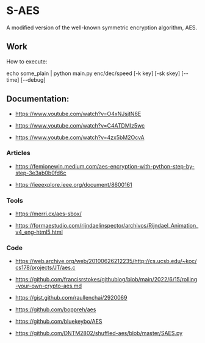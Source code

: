 # S-AES
A modified version of the well-known symmetric encryption algorithm, AES.

## Work

How to execute:

echo some_plain | python main.py enc/dec/speed [-k key] [-sk skey] [--time] [--debug]

## Documentation:

 * https://www.youtube.com/watch?v=O4xNJsjtN6E

 * https://www.youtube.com/watch?v=C4ATDMIz5wc

 * https://www.youtube.com/watch?v=4zx5bM2OcvA

### Articles

 * https://femionewin.medium.com/aes-encryption-with-python-step-by-step-3e3ab0b0fd6c

 * https://ieeexplore.ieee.org/document/8600161

### Tools

 * https://merri.cx/aes-sbox/

 * https://formaestudio.com/rijndaelinspector/archivos/Rijndael_Animation_v4_eng-html5.html

### Code
 
 * https://web.archive.org/web/20100626212235/http://cs.ucsb.edu/~koc/cs178/projects/JT/aes.c

 * https://github.com/francisrstokes/githublog/blob/main/2022/6/15/rolling-your-own-crypto-aes.md

 * https://gist.github.com/raullenchai/2920069
 
 * https://github.com/boppreh/aes
 
 * https://github.com/bluekeybo/AES

 * https://github.com/DNTM2802/shuffled-aes/blob/master/SAES.py